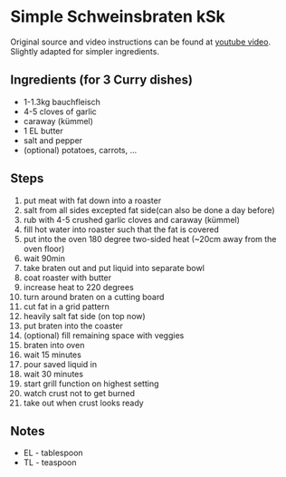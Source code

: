 # Simple Schweinsbraten kSk

Original source and video instructions can be found at [youtube video](https://youtu.be/8slpbpO6Cpc). Slightly adapted for simpler ingredients.

## Ingredients (for 3 Curry dishes)

- 1-1.3kg bauchfleisch
- 4-5 cloves of garlic
- caraway (kümmel)
- 1 EL butter
- salt and pepper
- (optional) potatoes, carrots, ...


## Steps

1. put meat with fat down into a roaster
2. salt from all sides excepted fat side(can also be done a day before)
3. rub with 4-5 crushed garlic cloves and caraway (kümmel)
4. fill hot water into roaster such that the fat is covered
5. put into the oven 180 degree two-sided heat  (~20cm away from the oven floor)
6. wait 90min
7. take braten out and put liquid into separate bowl
8. coat roaster with butter
9. increase heat to 220 degrees
10.	turn around braten on a cutting board
11.	cut fat in a grid pattern
12.	heavily salt fat side (on top now)
13. put braten into the coaster
14. (optional) fill remaining space with veggies
15.	braten into oven 
16.	wait 15 minutes
17.	pour saved liquid in
18.	wait 30 minutes 
19.	start grill function on highest setting
20.	watch crust not to get burned
21.	take out when crust looks ready


## Notes

- EL - tablespoon
- TL - teaspoon
